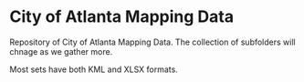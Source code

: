 City of Atlanta Mapping Data
====

Repository of City of Atlanta Mapping Data. The collection of subfolders will chnage as we gather more.

Most sets have both KML and XLSX formats.


